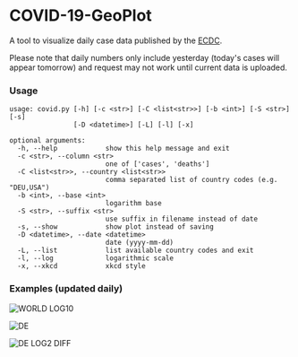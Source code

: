 # COVID-19-GeoPlot

A tool to visualize daily case data published by the [ECDC](https://www.ecdc.europa.eu/en/copyright).

Please note that daily numbers only include yesterday (today's cases will appear tomorrow) and request may not work until current data is uploaded.

### Usage

```
usage: covid.py [-h] [-c <str>] [-C <list<str>>] [-b <int>] [-S <str>] [-s]
                [-D <datetime>] [-L] [-l] [-x]

optional arguments:
  -h, --help            show this help message and exit
  -c <str>, --column <str>
                        one of ['cases', 'deaths']
  -C <list<str>>, --country <list<str>>
                        comma separated list of country codes (e.g. "DEU,USA")
  -b <int>, --base <int>
                        logarithm base
  -S <str>, --suffix <str>
                        use suffix in filename instead of date
  -s, --show            show plot instead of saving
  -D <datetime>, --date <datetime>
                        date (yyyy-mm-dd)
  -L, --list            list available country codes and exit
  -l, --log             logarithmic scale
  -x, --xkcd            xkcd style
```

### Examples (updated daily)

![WORLD LOG10](https://gitlab.com/s9latimm/covid-19-geoplot/-/jobs/artifacts/master/raw/plots/covid-19-world-cases-log10-example.svg?job=deploy&sanitize=true)

![DE](https://gitlab.com/s9latimm/covid-19-geoplot/-/jobs/artifacts/master/raw/plots/covid-19-deu-cases-example.svg?job=deploy&sanitize=true)

![DE LOG2 DIFF](https://gitlab.com/s9latimm/covid-19-geoplot/-/jobs/artifacts/master/raw/plots/covid-19-deu-cases-log2-example.svg?job=deploy&sanitize=true)
